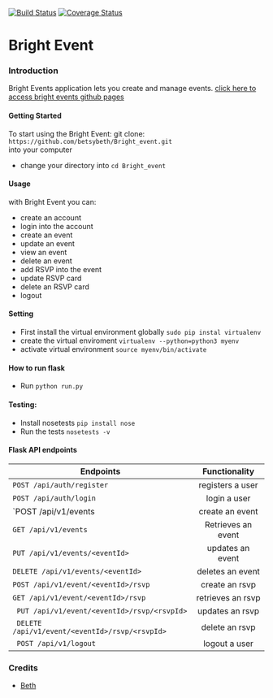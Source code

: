 [![Build Status](https://travis-ci.org/betsybeth/betsybeth.github.io.svg?branch=flask-develop)](https://travis-ci.org/betsybeth/betsybeth.github.io)
[![Coverage Status](https://coveralls.io/repos/github/betsybeth/betsybeth.github.io/badge.svg?branch=flask-develop)](https://coveralls.io/github/betsybeth/betsybeth.github.io?branch=flask-develop)
# Bright Event
### Introduction
Bright Events application lets you create and manage events.
[click here to access bright events github pages][2]

[2]:https://betsybeth.github.io/Designs/UI/Templates/home.html
#### Getting Started
To start using the Bright Event:
git clone:
`https://github.com/betsybeth/Bright_event.git`  
into your computer
* change your directory into `cd Bright_event`
#### Usage
with Bright Event you can:
* create an account
* login into the account
* create an event
* update an event
* view an event
* delete an event
* add RSVP into the event
* update RSVP card
* delete an RSVP card
* logout
#### Setting
* First install the virtual environment globally `sudo pip instal virtualenv`
* create the virtual enviroment `virtualenv --python=python3 myenv`
* activate virtual environment `source myenv/bin/activate`
#### How to run flask
* Run  `python run.py`

#### Testing:
* Install nosetests `pip install nose`
* Run the tests `nosetests -v`
#### Flask API endpoints

| Endpoints                                       |       Functionality                  |
| ------------------------------------------------|:------------------------------------:|
| `POST /api/auth/register`                       |  registers a user                    |
| `POST /api/auth/login`                          |  login a user                        |   
| `POST /api/v1/events                            |  create an event                     |
| `GET /api/v1/events`                            |  Retrieves an event                  |
| `PUT /api/v1/events/<eventId>`                  |  updates an event                    |
| `DELETE /api/v1/events/<eventId>`               |  deletes an event                    |
| `POST /api/v1/event/<eventId>/rsvp`             |  create an rsvp                      |
| `GET /api/v1/event/<eventId>/rsvp`              |  retrieves an rsvp                   |
|` PUT /api/v1/event/<eventId>/rsvp/<rsvpId>`     |  updates an rsvp                     |
|` DELETE /api/v1/event/<eventId>/rsvp/<rsvpId>`  |  delete an rsvp                      |
|` POST /api/v1/logout`                           |  logout a user                       |

### Credits
* [Beth][1]

[1]: https://github.com/betsybeth
